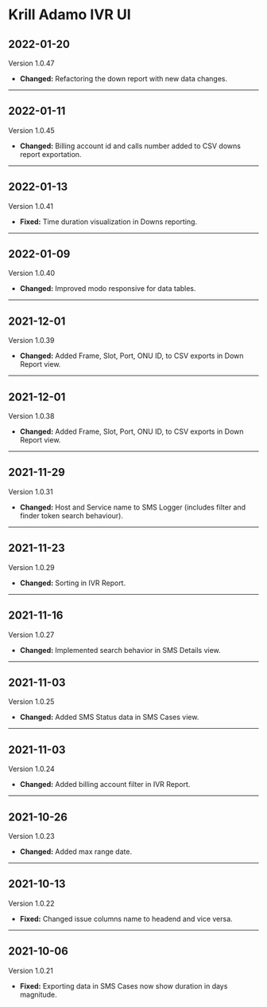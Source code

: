 # Krill Adamo IVR UI

## 2022-01-20
Version 1.0.47

<ul><li><strong>Changed:</strong> Refactoring the down report with new data changes.</li></ul>

---

## 2022-01-11
Version 1.0.45

<ul><li><strong>Changed:</strong> Billing account id and calls number added to CSV downs report exportation.</li></ul>

---

## 2022-01-13
Version 1.0.41

<ul><li><strong>Fixed:</strong> Time duration visualization in Downs reporting.</li></ul>

---

## 2022-01-09
Version 1.0.40

<ul><li><strong>Changed:</strong> Improved modo responsive for data tables.</li></ul>

---

## 2021-12-01
Version 1.0.39

<ul><li><strong>Changed:</strong> Added Frame, Slot, Port, ONU ID, to CSV exports in Down Report view.</li></ul>

---

## 2021-12-01
Version 1.0.38

<ul><li><strong>Changed:</strong> Added Frame, Slot, Port, ONU ID, to CSV exports in Down Report view.</li></ul>

---

## 2021-11-29
Version 1.0.31

<ul><li><strong>Changed:</strong> Host and Service name to SMS Logger (includes filter and finder token search behaviour).</li></ul>

---

## 2021-11-23
Version 1.0.29

<ul><li><strong>Changed:</strong> Sorting in IVR Report.</li></ul>

---

## 2021-11-16
Version 1.0.27

<ul><li><strong>Changed:</strong> Implemented search behavior in SMS Details view.</li></ul>

---

## 2021-11-03
Version 1.0.25

<ul><li><strong>Changed:</strong> Added SMS Status data in SMS Cases view.</li></ul>

---

## 2021-11-03
Version 1.0.24

<ul><li><strong>Changed:</strong> Added billing account filter in IVR Report.</li></ul>

---

## 2021-10-26
Version 1.0.23

<ul><li><strong>Changed:</strong> Added max range date.</li></ul>

---

## 2021-10-13
Version 1.0.22

<ul><li><strong>Fixed:</strong> Changed issue columns name to headend and vice versa.</li></ul>

---

## 2021-10-06
Version 1.0.21

<ul><li><strong>Fixed:</strong> Exporting data in SMS Cases now show duration in days magnitude.</li></ul>

